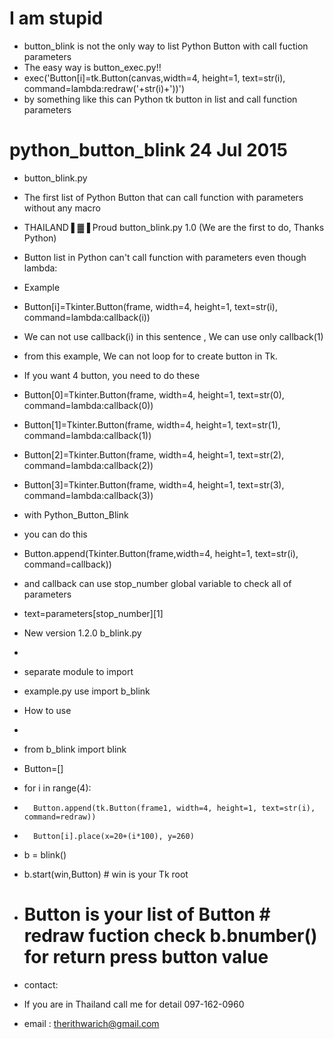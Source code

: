 # I am stupid

- button_blink is not the only way to list Python Button with call fuction parameters
- The easy way is button_exec.py!!
- 	exec('Button[i]=tk.Button(canvas,width=4, height=1, text=str(i), command=lambda:redraw('+str(i)+'))')
- by something like this can Python tk button in list and call function parameters


# python_button_blink 24 Jul 2015

- button_blink.py
- The first list of Python Button that can call function with parameters without any macro
- THAILAND ▌▓▐ Proud button_blink.py 1.0 (We are the first to do, Thanks Python)
- Button list in Python can't call function with parameters even though lambda:
- Example 
- Button[i]=Tkinter.Button(frame, width=4, height=1, text=str(i), command=lambda:callback(i))
- We can not use callback(i) in this sentence , We can use only callback(1)
- from this example, We can not loop for to create button in Tk.
- If you want 4 button, you need to do these
- Button[0]=Tkinter.Button(frame, width=4, height=1, text=str(0), command=lambda:callback(0))
- Button[1]=Tkinter.Button(frame, width=4, height=1, text=str(1), command=lambda:callback(1))
- Button[2]=Tkinter.Button(frame, width=4, height=1, text=str(2), command=lambda:callback(2))
- Button[3]=Tkinter.Button(frame, width=4, height=1, text=str(3), command=lambda:callback(3))
- with Python_Button_Blink
- you can do this
- Button.append(Tkinter.Button(frame,width=4, height=1, text=str(i), command=callback))
- and callback can use stop_number global variable to check all of parameters
- text=parameters[stop_number][1]	

- New version 1.2.0  b_blink.py
- 
- separate module to import
- example.py use import b_blink

- How to use
- 
- from b_blink import blink
- Button=[]
- for i in range(4):
-    	Button.append(tk.Button(frame1, width=4, height=1, text=str(i), command=redraw))
-   	Button[i].place(x=20+(i*100), y=260)
- b = blink()
- b.start(win,Button)            # win is your Tk root
- # Button is your list of Button # redraw fuction check b.bnumber() for return press button value 
- contact:
- If you are in Thailand call me for detail 097-162-0960
- email : therithwarich@gmail.com
